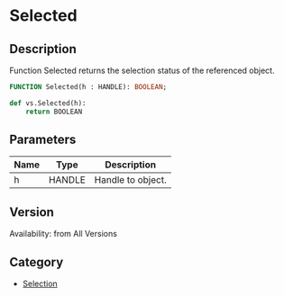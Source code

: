 # Selected

## Description
Function Selected returns the selection status of the referenced object.

```pascal
FUNCTION Selected(h : HANDLE): BOOLEAN;
```

```python
def vs.Selected(h):
    return BOOLEAN
```

## Parameters
|Name|Type|Description|
|---|---|---|
|h|HANDLE|Handle to object.|

## Version
Availability: from All Versions

## Category
* [Selection](../Categories/Selection.md)
